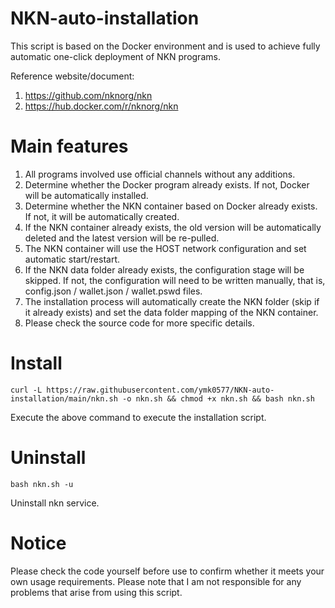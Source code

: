 # NKN-auto-installation
This script is based on the Docker environment and is used to achieve fully automatic one-click deployment of NKN programs.

Reference website/document:
1. https://github.com/nknorg/nkn
2. https://hub.docker.com/r/nknorg/nkn

# Main features
1. All programs involved use official channels without any additions.
2. Determine whether the Docker program already exists. If not, Docker will be automatically installed.
3. Determine whether the NKN container based on Docker already exists. If not, it will be automatically created.
4. If the NKN container already exists, the old version will be automatically deleted and the latest version will be re-pulled.
5. The NKN container will use the HOST network configuration and set automatic start/restart.
6. If the NKN data folder already exists, the configuration stage will be skipped. If not, the configuration will need to be written manually, that is, config.json / wallet.json / wallet.pswd files.
7. The installation process will automatically create the NKN folder (skip if it already exists) and set the data folder mapping of the NKN container.
8. Please check the source code for more specific details.

# Install
```
curl -L https://raw.githubusercontent.com/ymk0577/NKN-auto-installation/main/nkn.sh -o nkn.sh && chmod +x nkn.sh && bash nkn.sh
```
Execute the above command to execute the installation script.

# Uninstall
```
bash nkn.sh -u
```
Uninstall nkn service.

# Notice
Please check the code yourself before use to confirm whether it meets your own usage requirements.
Please note that I am not responsible for any problems that arise from using this script.
